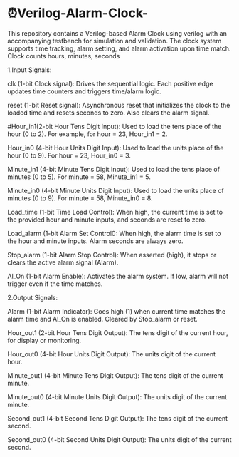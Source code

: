 # ⏰Verilog-Alarm-Clock-
This repository contains a Verilog-based Alarm Clock using verilog with an accompanying testbench for simulation and validation. The clock system supports time tracking, alarm setting, and alarm activation upon time match.
Clock counts hours, minutes, seconds

1.Input Signals:

clk (1-bit Clock signal): Drives the sequential logic. Each positive edge updates time counters and triggers time/alarm logic.

reset	(1-bit	Reset signal): Asynchronous reset that initializes the clock to the loaded time and resets seconds to zero. Also clears the alarm signal.

#Hour_in1(2-bit	Hour Tens Digit Input): Used to load the tens place of the hour (0 to 2). For example, for hour = 23, Hour_in1 = 2.

Hour_in0 (4-bit	Hour Units Digit Input): Used to load the units place of the hour (0 to 9). For hour = 23, Hour_in0 = 3.

Minute_in1 (4-bit	Minute Tens Digit Input): Used to load the tens place of minutes (0 to 5). For minute = 58, Minute_in1 = 5.

Minute_in0	(4-bit	Minute Units Digit Input): Used to load the units place of minutes (0 to 9). For minute = 58, Minute_in0 = 8.

Load_time	(1-bit	Time Load Control): When high, the current time is set to the provided hour and minute inputs, and seconds are reset to zero.

Load_alarm	(1-bit	Alarm Set Control0: When high, the alarm time is set to the hour and minute inputs. Alarm seconds are always zero.

Stop_alarm	(1-bit	Alarm Stop Control): When asserted (high), it stops or clears the active alarm signal (Alarm).

Al_On	(1-bit	Alarm Enable): Activates the alarm system. If low, alarm will not trigger even if the time matches.


2.Output Signals:

Alarm	(1-bit	Alarm Indicator): Goes high (1) when current time matches the alarm time and Al_On is enabled. Cleared by Stop_alarm or reset.

Hour_out1	(2-bit	Hour Tens Digit Output): The tens digit of the current hour, for display or monitoring.

Hour_out0	(4-bit	Hour Units Digit Output): The units digit of the current hour.

Minute_out1	(4-bit	Minute Tens Digit Output): The tens digit of the current minute.

Minute_out0	(4-bit	Minute Units Digit Output): The units digit of the current minute.

Second_out1	(4-bit	Second Tens Digit Output): The tens digit of the current second.

Second_out0	(4-bit	Second Units Digit Output): The units digit of the current second.
